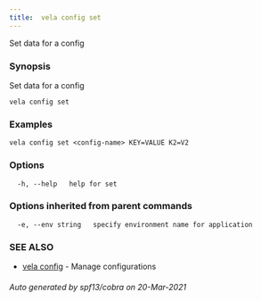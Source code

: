 ```yaml
---
title:  vela config set
---
```


Set data for a config

### Synopsis

Set data for a config

```
vela config set
```

### Examples

```
vela config set <config-name> KEY=VALUE K2=V2
```

### Options

```
  -h, --help   help for set
```

### Options inherited from parent commands

```
  -e, --env string   specify environment name for application
```

### SEE ALSO

* [vela config](vela_config)	 - Manage configurations

###### Auto generated by spf13/cobra on 20-Mar-2021
